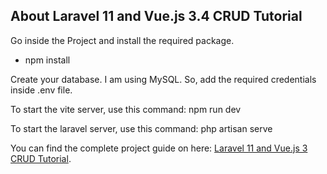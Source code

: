 ## About Laravel 11 and Vue.js 3.4 CRUD Tutorial

Go inside the Project and install the required package.
- npm install

Create your database. I am using MySQL. So, add the required credentials inside .env file.

To start the vite server, use this command: npm run dev

To start the laravel server, use this command: php artisan serve

You can find the complete project guide on here: [Laravel 11 and Vue.js 3 CRUD Tutorial](https://appdividend.com/2022/02/28/laravel-vuejs/).